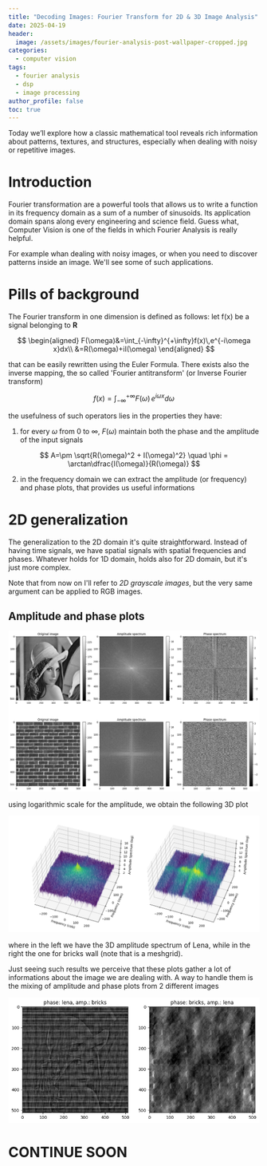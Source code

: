 ```yaml
---
title: "Decoding Images: Fourier Transform for 2D & 3D Image Analysis"
date: 2025-04-19
header:
  image: /assets/images/fourier-analysis-post-wallpaper-cropped.jpg
categories:
  - computer vision
tags:
  - fourier analysis
  - dsp
  - image processing
author_profile: false
toc: true
---
```


Today we’ll explore how a classic mathematical tool reveals rich information about patterns, textures, and structures, especially when dealing with noisy or repetitive images.





# Introduction
Fourier transformation are a powerful tools that allows us to write a function in its frequency domain as a sum of a number of sinusoids. Its application domain spans along every engineering and science field. Guess what, Computer Vision is one of the fields in which Fourier Analysis is really helpful.

For example whan dealing with noisy images, or when you need to discover patterns inside an image. We'll see some of such applications.




# Pills of background
The Fourier transform in one dimension is defined as follows: let f(x) be a signal belonging to $\mathbf{R}$

$$
\begin{aligned}
    F(\omega)&=\int_{-\infty}^{+\infty}f(x)\,e^{-i\omega x}dx\\
    &=R(\omega)+iI(\omega)
\end{aligned}
$$

that can be easily rewritten using the Euler Formula. There exists also the inverse mapping, the so called 'Fourier antitransform' (or Inverse Fourier transform)

$$
f(x)=\int_{-\infty}^{+\infty}F(\omega)\,e^{i\omega x}d\omega
$$

the usefulness of such operators lies in the properties they have:
1. for every $\omega$ from 0 to $\infty$, $F(\omega)$ maintain both the phase and the amplitude of the input signals

$$
A=\pm \sqrt{R(\omega)^2 + I(\omega)^2} \quad \phi = \arctan\dfrac{I(\omega)}{R(\omega)}
$$

2. in the frequency domain we can extract the amplitude (or frequency) and phase plots, that provides us useful informations



# 2D generalization
The generalization to the 2D domain it's quite straightforward.
Instead of having time signals, we have spatial signals with spatial frequencies and phases.
Whatever holds for 1D domain, holds also for 2D domain, but it's just more complex.

Note that from now on I'll refer to *2D grayscale images*, but the very same argument can be applied to RGB images.

## Amplitude and phase plots

![lena-and-bricks-fourier-analysis](/assets/images/lena-and-bricks-fourier-analysis.png)

using logarithmic scale for the amplitude, we obtain the following 3D plot

![lena-and-bricks-fourier-analysis-3d](/assets/images/lena-and-bricks-fourier-analysis-3d.png)

where in the left we have the 3D amplitude spectrum of Lena, while in the right the one for bricks wall (note that is a meshgrid).

Just seeing such results we perceive that these plots gather a lot of informations about the image we are dealing with.
A way to handle them is the mixing of amplitude and phase plots from 2 different images

![lena-and-bricks-phase-amp-mix](/assets/images/lena-and-bricks-phase-amp-mix.png)




# CONTINUE SOON